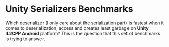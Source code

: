 # Unity Serializers Benchmarks

Which deserializer (I only care about the serialization part) is fastest when it comes to deserialization, access and creates least garbage on **Unity IL2CPP Android** platform? This is the question that this set of benchmarks is trying to answer.
